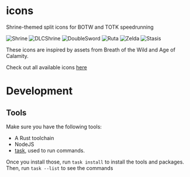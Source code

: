 # icons
Shrine-themed split icons for BOTW and TOTK speedrunning

![Shrine](https://icons.pistonite.org/icon/shrine.shrine.none.69a2d5.c1fefe.69a2d5.c1fefe.69a2d5.c1fefe.png)
![DLCShrine](https://icons.pistonite.org/icon/shrine.dlc_shrine.none.69a2d5.c1fefe.8c5e28.ffffb5.8c5e28.ffffb5.png)
![DoubleSword](https://icons.pistonite.org/icon/shrine.double_sword.none.f24c99.ffc0fa.f24c99.ffc0fa.f24c99.ffc0fa.png)
![Ruta](https://icons.pistonite.org/icon/location.ruta.plus.69a2d5.c1fefe.69a2d5.fdfdfd.69a2d5.fdfdfd.png)
![Zelda](https://icons.pistonite.org/icon/character.zelda.circle.568c28.c8e6af.568c28.fdfdfd.568c28.fdfdfd.png)
![Stasis](https://icons.pistonite.org/icon/rune.stasis.minus.8c5e28.ffffb5.8c5e28.ffffb5.8c5e28.fdfdfd.png)

These icons are inspired by assets from Breath of the Wild and Age of Calamity.

Check out all available icons [here](https://icons.pistonite.org)

# Development

## Tools
Make sure you have the following tools:
- A Rust toolchain
- NodeJS
- [task](https://taskfile.dev), used to run commands. 

Once you install those, run `task install` to install the tools and packages.
Then, run `task --list` to see the commands
